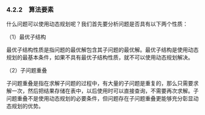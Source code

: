 ### 4.2.2　算法要素

什么问题可以使用动态规划呢？我们首先要分析问题是否具有以下两个性质：

（1）最优子结构

最优子结构性质是指问题的最优解包含其子问题的最优解。最优子结构是使用动态规划的最基本条件，如果不具有最优子结构性质，就不可以使用动态规划解决。

（2）子问题重叠

子问题重叠是指在求解子问题的过程中，有大量的子问题是重复的，那么只需要求解一次，然后把结果存储在表中，以后使用时可以直接查询，不需要再次求解。子问题重叠不是使用动态规划的必要条件，但问题存在子问题重叠更能够充分彰显动态规划的优势。

